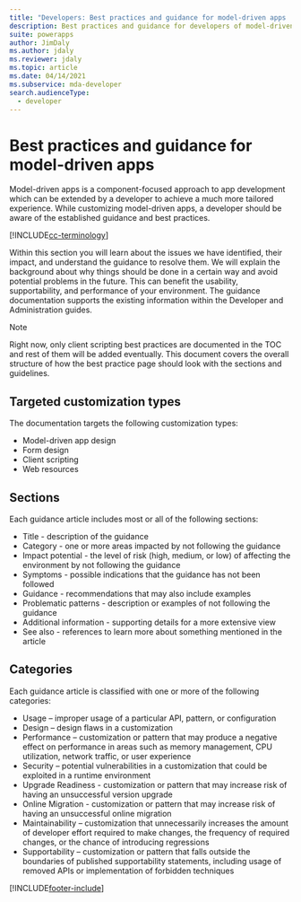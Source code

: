 ```yaml
---
title: "Developers: Best practices and guidance for model-driven apps | Microsoft Docs"
description: Best practices and guidance for developers of model-driven apps in Power Apps.
suite: powerapps
author: JimDaly
ms.author: jdaly
ms.reviewer: jdaly
ms.topic: article
ms.date: 04/14/2021
ms.subservice: mda-developer
search.audienceType: 
  - developer
---
```


# Best practices and guidance for model-driven apps

Model-driven apps is a component-focused approach to app development which can be extended by a developer to achieve a much more
tailored experience. While customizing model-driven apps, a developer should be aware of the established guidance and best practices. 

[!INCLUDE[cc-terminology](../../data-platform/includes/cc-terminology.md)]

Within this section you will learn about the issues we have identified, their impact, and understand the guidance to resolve them. We will explain the background about why things should be done in a certain way and avoid potential problems in the future. This can benefit the usability, supportability, and performance of your environment. The guidance documentation supports the existing information within the Developer and Administration guides.

> [!NOTE]
> Right now, only client scripting best practices are documented in the TOC and rest of them will be added eventually.
> This document covers the overall structure of how the best practice page should look with the sections and guidelines.

## Targeted customization types

The documentation targets the following customization types:

- Model-driven app design
- Form design
- Client scripting
- Web resources

## Sections

Each guidance article includes most or all of the following sections:

- Title - description of the guidance
- Category - one or more areas impacted by not following the guidance
- Impact potential - the level of risk (high, medium, or low) of affecting the environment by not following the guidance
- Symptoms - possible indications that the guidance has not been followed
- Guidance - recommendations that may also include examples
- Problematic patterns - description or examples of not following the guidance
- Additional information - supporting details for a more extensive view
- See also - references to learn more about something mentioned in the article

## Categories

Each guidance article is classified with one or more of the following categories:

- Usage – improper usage of a particular API, pattern, or configuration
- Design – design flaws in a customization
- Performance – customization or pattern that may produce a negative effect on performance in areas such as memory management, CPU utilization, network traffic, or user experience
- Security – potential vulnerabilities in a customization that could be exploited in a runtime environment
- Upgrade Readiness - customization or pattern that may increase risk of having an unsuccessful version upgrade
- Online Migration - customization or pattern that may increase risk of having an unsuccessful online migration
- Maintainability – customization that unnecessarily increases the amount of developer effort required to make changes, the frequency of required changes, or the chance of introducing regressions
- Supportability – customization or pattern that falls outside the boundaries of published supportability statements, including usage of removed APIs or implementation of forbidden techniques

[!INCLUDE[footer-include](../../../includes/footer-banner.md)]
